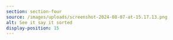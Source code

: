 ```yaml
---
section: section-four
source: /images/uploads/screenshot-2024-08-07-at-15.17.13.png
alt: See it say it sorted
display-position: 15
---
```

